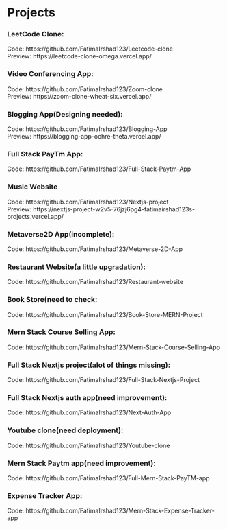 # Projects

<h3>LeetCode Clone:</h3>
Code: <link>https://github.com/FatimaIrshad123/Leetcode-clone</link> </br>
Preview: <link>https://leetcode-clone-omega.vercel.app/</link>

<h3>Video Conferencing App:</h3>
Code: <link>https://github.com/FatimaIrshad123/Zoom-clone</link> </br>
Preview: <link>https://zoom-clone-wheat-six.vercel.app/</link>

<h3>Blogging App(Designing needed):</h3>
Code: <link>https://github.com/FatimaIrshad123/Blogging-App</link> </br>
Preview: <link>https://blogging-app-ochre-theta.vercel.app/</link>

<h3>Full Stack PayTm App:</h3>
Code: <link>https://github.com/FatimaIrshad123/Full-Stack-Paytm-App</link> </br>

<h3>Music Website</h3>
Code: <link>https://github.com/FatimaIrshad123/Nextjs-project</link> </br>
Preview: <link>https://nextjs-project-w2v5-76jzj6pg4-fatimairshad123s-projects.vercel.app/</link>

<h3>Metaverse2D App(incomplete):</h3>
Code: <link>https://github.com/FatimaIrshad123/Metaverse-2D-App</link> </br>

<h3>Restaurant Website(a little upgradation):</h3>
Code: <link>https://github.com/FatimaIrshad123/Restaurant-website</link> </br>

<h3>Book Store(need to check:</h3>
Code: <link>https://github.com/FatimaIrshad123/Book-Store-MERN-Project</link> </br>

<h3>Mern Stack Course Selling App:</h3>
Code: <link>https://github.com/FatimaIrshad123/Mern-Stack-Course-Selling-App</link> </br>

<h3>Full Stack Nextjs project(alot of things missing):</h3>
Code: <link>https://github.com/FatimaIrshad123/Full-Stack-Nextjs-Project</link> </br>

<h3>Full Stack Nextjs auth app(need improvement):</h3>
Code: <link>https://github.com/FatimaIrshad123/Next-Auth-App</link> </br>

<h3>Youtube clone(need deployment):</h3>
Code: <link>https://github.com/FatimaIrshad123/Youtube-clone</link> </br>

<h3>Mern Stack Paytm app(need improvement):</h3>
Code: <link>https://github.com/FatimaIrshad123/Full-Mern-Stack-PayTM-app</link> </br>

<h3>Expense Tracker App:</h3>
Code: <link>https://github.com/FatimaIrshad123/Mern-Stack-Expense-Tracker-app</link> </br>
